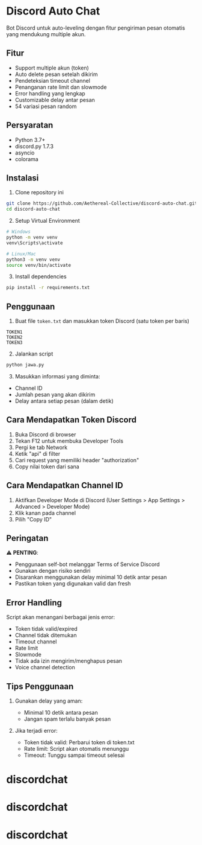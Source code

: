 # Discord Auto Chat

Bot Discord untuk auto-leveling dengan fitur pengiriman pesan otomatis yang mendukung multiple akun.

## Fitur

- Support multiple akun (token)
- Auto delete pesan setelah dikirim
- Pendeteksian timeout channel
- Penanganan rate limit dan slowmode
- Error handling yang lengkap
- Customizable delay antar pesan
- 54 variasi pesan random

## Persyaratan

- Python 3.7+
- discord.py 1.7.3
- asyncio
- colorama

## Instalasi

1. Clone repository ini
```bash
git clone https://github.com/Aethereal-Collective/discord-auto-chat.git
cd discord-auto-chat
```

2. Setup Virtual Environment
```bash
# Windows
python -m venv venv
venv\Scripts\activate

# Linux/Mac
python3 -m venv venv
source venv/bin/activate
```

3. Install dependencies
```bash
pip install -r requirements.txt
```

## Penggunaan

1. Buat file `token.txt` dan masukkan token Discord (satu token per baris)
```
TOKEN1
TOKEN2
TOKEN3
```

2. Jalankan script
```bash
python jawa.py
```

3. Masukkan informasi yang diminta:
- Channel ID
- Jumlah pesan yang akan dikirim
- Delay antara setiap pesan (dalam detik)

## Cara Mendapatkan Token Discord

1. Buka Discord di browser
2. Tekan F12 untuk membuka Developer Tools
3. Pergi ke tab Network
4. Ketik "api" di filter
5. Cari request yang memiliki header "authorization"
6. Copy nilai token dari sana

## Cara Mendapatkan Channel ID

1. Aktifkan Developer Mode di Discord (User Settings > App Settings > Advanced > Developer Mode)
2. Klik kanan pada channel
3. Pilih "Copy ID"

## Peringatan

⚠️ **PENTING**:
- Penggunaan self-bot melanggar Terms of Service Discord
- Gunakan dengan risiko sendiri
- Disarankan menggunakan delay minimal 10 detik antar pesan
- Pastikan token yang digunakan valid dan fresh

## Error Handling

Script akan menangani berbagai jenis error:
- Token tidak valid/expired
- Channel tidak ditemukan
- Timeout channel
- Rate limit
- Slowmode
- Tidak ada izin mengirim/menghapus pesan
- Voice channel detection

## Tips Penggunaan

1. Gunakan delay yang aman:
   - Minimal 10 detik antara pesan
   - Jangan spam terlalu banyak pesan

2. Jika terjadi error:
   - Token tidak valid: Perbarui token di token.txt
   - Rate limit: Script akan otomatis menunggu
   - Timeout: Tunggu sampai timeout selesai
# discordchat
# discordchat
# discordchat
